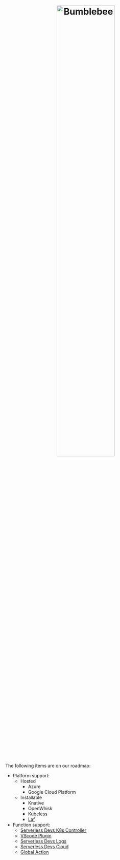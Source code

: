 <h1 align="center">
    <img src="[logo.svg](https://camo.githubusercontent.com/6a8a34a2749bc61034413ff7cafc6a09c34f471e22e5a27233b1bc354c9b3a8c/68747470733a2f2f696d616765732e646576736170702e636e2f646576732d6769746875622f6c6f676f2e6a7067)" alt="Bumblebee" width="60%" height="60%">
</h1>

The following items are on our roadmap:

- Platform support:
  - Hosted
    - Azure
    - Google Cloud Platform
  - Installable
    - Knative
    - OpenWhisk
    - Kubeless
    - [Laf](https://github.com/labring/laf/issues/105)
- Function support:
  - [Serverless Devs K8s Controller](https://github.com/Serverless-Devs/Serverless-Devs/issues/511)
  - [VScode Plugin](https://github.com/Serverless-Devs/Serverless-Devs/issues/445)
  - [Serverless Devs Logs](https://github.com/Serverless-Devs/Serverless-Devs/issues/442)
  - [Serverless Devs Cloud](https://github.com/Serverless-Devs/Serverless-Devs/issues/486)
  - [Global Action](https://github.com/Serverless-Devs/Serverless-Devs/issues/485)

